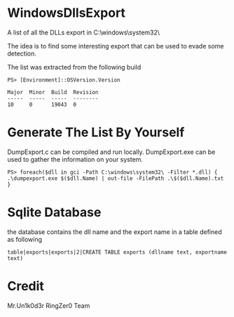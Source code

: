 # WindowsDllsExport
A list of all the DLLs export in C:\windows\system32\

The idea is to find some interesting export that can be used to evade some detection.

The list was extracted from the following build

```
PS> [Environment]::OSVersion.Version

Major  Minor  Build  Revision
-----  -----  -----  --------
10     0      19043  0
```

# Generate The List By Yourself

DumpExport.c can be compiled and run locally.
DumpExport.exe can be used to gather the information on your system.

```
PS> foreach($dll in gci -Path C:\windows\system32\ -Filter *.dll) { .\dumpexport.exe $($dll.Name) | out-file -FilePath .\$($dll.Name).txt }
```

# Sqlite Database 
the database contains the dll name and the export name in a table defined as following

`table|exports|exports|2|CREATE TABLE exports (dllname text, exportname text)`


# Credit
Mr.Un1k0d3r RingZer0 Team
